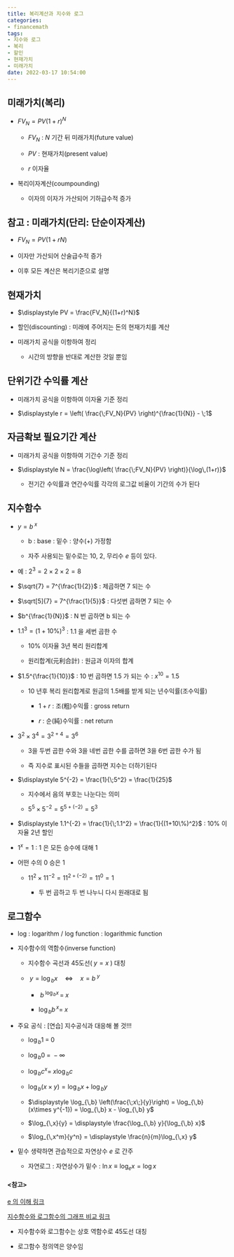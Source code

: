```yaml
---
title: 복리계산과 지수와 로그
categories: 
- financemath
tags:
- 지수와 로그
- 복리
- 할인
- 현재가치
- 미래가치
date: 2022-03-17 10:54:00
---
```


## 미래가치(복리)

- $FV_N = PV(1+r)^N$

    - $FV_N$ : $N$ 기간 뒤 미래가치(future value)

    - $PV$ : 현재가치(present value)

    - $r$ 이자율

- 복리이자계산(coumpounding)

    - 이자의 이자가 가산되어 기하급수적 증가

## 참고 : 미래가치(단리: 단순이자계산)

- $FV_N = PV(1+rN)$

- 이자만 가산되어 산술급수적 증가

- 이후 모든 계산은 복리기준으로 설명

## 현재가치

- $\displaystyle PV = \frac{FV_N}{(1+r)^N}$

- 할인(discounting) : 미래에 주어지는 돈의 현재가치를 계산

- 미래가치 공식을 이항하여 정리

    - 시간의 방향을 반대로 계산한 것일 뿐임

## 단위기간 수익률 계산

- 미래가치 공식을 이항하여 이자율 기준 정리

- $\displaystyle r = \left( \frac{\;FV_N}{PV} \right)^{\frac{1}{N}} - \;1$

## 자금확보 필요기간 계산

- 미래가치 공식을 이항하여 기간수 기준 정리

- $\displaystyle N = \frac{\log\left( \frac{\;FV_N}{PV} \right)}{\log\,(1+r)}$

    - 전기간 수익률과 연간수익률 각각의 로그값 비율이 기간의 수가 된다

## 지수함수

- $y = b^{\;x}$
    - b : base : 밑수 : 양수(+) 가정함

    - 자주 사용되는 밑수로는 10, 2, 무리수 $e$ 등이 있다.

- 예 : $2^3 = 2 \times 2 \times 2 = 8$

- $\sqrt{7} = 7^{\frac{1}{2}}$ : 제곱하면 7 되는 수

- $\sqrt[5]{7} = 7^{\frac{1}{5}}$ : 다섯번 곱하면 7 되는 수

- $b^{\frac{1}{N}}$ : N 번 곱하면 b 되는 수

- $1.1^3 = (1+10\%)^3$ : 1.1 을 세번 곱한 수

    - 10% 이자율 3년 복리 원리합계       

    - 원리합계(元利合計) : 원금과 이자의 합계  
        
      
- $1.5^{\frac{1}{10}}$ : 10 번 곱하면 1.5 가 되는 수 : $x^{10} = 1.5$

    - 10 년후 복리 원리합계로 원금의 1.5배를 받게 되는 년수익률(조수익률)

        - $1+r$ : 조(粗)수익률 : gross return

        - $r$ : 순(純)수익률 : net return

- $3^2 \times 3^4 = 3^{2+4} = 3^6$

    - 3을 두번 곱한 수와 3을 네번 곱한 수를 곱하면 3을 6번 곱한 수가 됨

    - 즉 지수로 표시된 수들을 곱하면 지수는 더하기된다

- $\displaystyle 5^{-2} = \frac{1}{\;5^2} = \frac{1}{25}$

    - 지수에서 음의 부호는 나눈다는 의미
    
    - $5^5\times5^{-2} = 5^{5+(-2)} = 5^3$

- $\displaystyle 1.1^{-2} = \frac{1}{\;1.1^2} = \frac{1}{(1+10\%)^2}$ : 10% 이자율 2년 할인

- $1^x = 1$ : 1 은 모든 승수에 대해 1

- 어떤 수의 0 승은 1

    - $11^2\times11^{-2} = 11^{2+(-2)} = 11^0 = 1$

        - 두 번 곱하고 두 번 나누니 다시 원래대로 됨

## 로그함수

- log : logarithm / log function : logarithmic function 

- 지수함수의 역함수(inverse function)   

    - 지수함수 곡선과 45도선($\;y=x\;$) 대칭

    - $\;y = \log_{\,b}{x} \quad \Longleftrightarrow \quad x = b^{\;y}$

        - $\;b^{\;\log_{\,b}{x}} \,= \;x$
    
        - $\log_{\,b}{b^{\,x}} = \;x$

- 주요 공식 : [연습] 지수공식과 대응해 볼 것!!!

    - $\log_{\,b} 1 \;=\; 0$
    - $\log_{\,b} 0 \;=\; -\infty$    
    - $\log_{\,b}{c^x} = \;x\log_{\,b} c$
    - $\log_{\,b} (x\times y) = \log_{\,b} x + \log_{\,b} y$
    - $\displaystyle \log_{\,b} \left(\frac{\;x\;}{y}\right) = \log_{\,b} (x\times y^{-1}) = \log_{\,b} x - \log_{\,b} y$
    - $\log_{\,x}{y} = \displaystyle \frac{\log_{\,b} y}{\log_{\,b} x}$

    - $\log_{\,x^m}{y^n} = \displaystyle \frac{n}{m}\log_{\,x} y$
    

- 밑수 생략하면 관습적으로 자연상수 $e$ 로 간주

    - 자연로그 : 자연상수가 밑수 : $\ln x \equiv \log_e x = \log x$

#### <참고> 

[e 의 이해 링크](https://courses.lumenlearning.com/boundless-algebra/chapter/the-real-number-e/#:~:text=The%20number%20e%20%2C%20sometimes%20called,(1)%3D0%20%E2%81%A1%20.)

[지수함수와 로그함수의 그래프 비교 링크](https://www.geogebra.org/calculator/en5bac8j)

- 지수함수와 로그함수는 상호 역함수로 45도선 대칭

- 로그함수 정의역은 양수임
